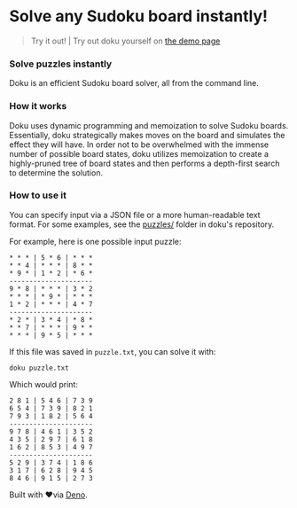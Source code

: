 # Solve any Sudoku board instantly!

> Try it out! | Try out doku yourself on [the demo page]({{src:demo/doku.html}})

### Solve puzzles instantly
Doku is an efficient Sudoku board solver, all from the command line.

### How it works
Doku uses dynamic programming and memoization to solve Sudoku boards. Essentially, doku strategically makes moves on the board and simulates the effect they will have. In order not to be overwhelmed with the immense number of possible board states, doku utilizes memoization to create a highly-pruned tree of board states and then performs a depth-first search to determine the solution.

### How to use it
You can specify input via a JSON file or a more human-readable text format. For some examples, see the [puzzles/](https://github.com/wcarhart/doku/tree/master/puzzles) folder in doku's repository.

For example, here is one possible input puzzle:
```
* * * | 5 * 6 | * * * 
* * 4 | * * * | 8 * * 
* 9 * | 1 * 2 | * 6 * 
---------------------
9 * 8 | * * * | 3 * 2 
* * * | * 9 * | * * * 
1 * 2 | * * * | 4 * 7 
---------------------
* 2 * | 3 * 4 | * 8 * 
* * 7 | * * * | 9 * * 
* * * | 9 * 5 | * * *
```

If this file was saved in `puzzle.txt`, you can solve it with:
```
doku puzzle.txt
```

Which would print:
```
2 8 1 | 5 4 6 | 7 3 9 
6 5 4 | 7 3 9 | 8 2 1 
7 9 3 | 1 8 2 | 5 6 4 
---------------------
9 7 8 | 4 6 1 | 3 5 2 
4 3 5 | 2 9 7 | 6 1 8 
1 6 2 | 8 5 3 | 4 9 7 
---------------------
5 2 9 | 3 7 4 | 1 8 6 
3 1 7 | 6 2 8 | 9 4 5 
8 4 6 | 9 1 5 | 2 7 3
```

Built with ❤️via [Deno](https://deno.land/).